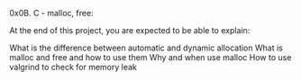 0x0B. C - malloc, free:

At the end of this project, you are expected to be able to explain:

What is the difference between automatic and dynamic allocation
What is malloc and free and how to use them
Why and when use malloc
How to use valgrind to check for memory leak